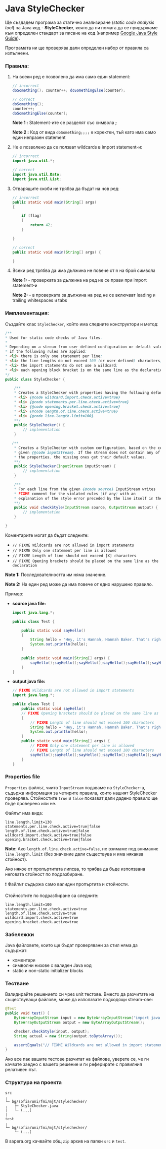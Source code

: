 # Java StyleChecker

Ще създадем програма за статично анализиране (*static code analysis tool*) на Java код - **StyleChecker**, която да ни помага да се придържаме към определен стандарт за писане на код (например [Google Java Style Guide](https://google.github.io/styleguide/javaguide.html)).

Програмата ни ще проверява дали определен набор от правила са изпълнени.

### Правила:

1.  На всеки ред е позволено да има само един statement:

    ``` java
    // incorrect
    doSomething(); counter++; doSomethingElse(counter);

    // correct
    doSomething();
    counter++;
    doSomethingElse(counter);
    ```

    **Note 1 :** Statement-ите се разделят със символа **;**

    **Note 2 :** Код от вида ```doSomething;;;;``` е коректен, тъй като има само един непразен statement

2.  Не е позволено да се ползват wildcards в import statement-и:

    ``` java
    // incorrect
    import java.util.*;

    // correct
    import java.util.Date;
    import java.util.List;
    ```

3.  Отварящите скоби не трябва да бъдат на нов ред:
    ``` java
    // incorrect
    public static void main(String[] args)
    {

        if (flag)
        {
            return 42;
        }

    }

    // correct
    public static void main(String[] args) {

    }
    ```

4. Всеки ред трябва да има дължина не повече от n на брой символа

    **Note 1:** - проверката за дължина на ред не се прави при import statement-и

    **Note 2:** - в проверката за дължина на ред не се включват leading и trailing whitespaces и tabs

### Имплементация:

Създайте клас `StyleChecker`, който има следните конструктори и метод:

``` java
/**
* Used for static code checks of Java files.
*
* Depending on a stream from user-defined configuration or default values, it checks
* if the following rules are applied:
* <li> there is only one statement per line;
* <li> the line lengths do not exceed 100 (or user-defined) characters;
* <li> the import statements do not use a wildcard;
* <li> each opening block bracket is on the same line as the declaration.
*/
public class StyleChecker {

    /**
    * Creates a StyleChecker with properties having the following default values:
    * <li> {@code wildcard.import.check.active=true}
    * <li> {@code statements.per.line.check.active=true}
    * <li> {@code opening.bracket.check.active=true}
    * <li> {@code length.of.line.check.active=true}
    * <li> {@code line.length.limit=100}
    **/
    public StyleChecker() {
        // implementation
    }

   /**
    * Creates a StyleChecker with custom configuration, based on the content from the
    * given {@code inputStream}. If the stream does not contain any of
    * the properties, the missing ones get their default values.
    **/
    public StyleChecker(InputStream inputStream) {
        // implementation
    }

    /**
    * For each line from the given {@code source} InputStream writes
    * FIXME comment for the violated rules (if any) with an
    * explanation of the style error preceded by the line itself in the {@code output}.
    **/
    public void checkStyle(InputStream source, OutputStream output) {
        // implementation
    }

}
```
Коментарите могат да бъдат следните:
- `// FIXME Wildcards are not allowed in import statements`
- `// FIXME Only one statement per line is allowed`
- `// FIXME Length of line should not exceed [X] characters`
- `// FIXME Opening brackets should be placed on the same line as the declaration`

**Note 1:** Последователността им няма значение.

**Note 2:** На един ред може да има повече от едно нарушено правило.

Пример:
- **source java file:**
    ``` java
    import java.lang.*;

    public class Test {
    
        public static void sayHello()
        {
            String hello = "Hey, it's Hannah, Hannah Baker. That's right. Don't adjust your... whatever device you're listening to this on. It's me, live and in stereo.";
            System.out.println(hello);
        }
        
        public static void main(String[] args) {
            sayHello();sayHello();sayHello();sayHello();sayHello();sayHello();sayHello();sayHello();sayHello();sayHello();sayHello();
        }
    }
    ```
- **output java file:**

    ``` java
    // FIXME Wildcards are not allowed in import statements
    import java.lang.*;

    public class Test {
        public static void sayHello()
        // FIXME Opening brackets should be placed on the same line as the declaration
        {
            // FIXME Length of line should not exceed 100 characters
            String hello = "Hey, it's Hannah, Hannah Baker. That's right. Don't adjust your... whatever device you're listening to this on. It's me, live and in stereo.";
            System.out.println(hello);
        }
        public static void main(String[] args) {
            // FIXME Only one statement per line is allowed
            // FIXME Length of line should not exceed 100 characters
            sayHello();sayHello();sayHello();sayHello();sayHello();sayHello();sayHello();sayHello();sayHello();sayHello();sayHello();
        }
    }
    ```

### Properties file

`Properties` файлът, чиито `InputStream` подаваме на `StyleChecker`-a, съдържа информация за четирите правила, които нашият StyleChecker проверява. Стойностите `true` и `false` показват дали дадено правило ще бъде проверено или не.

Файлът има видa:

``` properties
line.length.limit=130
statements.per.line.check.active=true|false
length.of.line.check.active=true|false
wildcard.import.check.active=true|false
opening.bracket.check.active=true|false
```

**Note**: Ако `length.of.line.check.active=false`, не взимаме под внимание `line.length.limit` (без значение дали съществува и има някаква стойност).

Ако някое от пропъртитата липсва, то трябва да бъде използвана неговата стойност по подразбиране.

:exclamation: Файлът съдържа само валидни пропъртита и стойности.


Стойностите по подразбиране са следните:

``` properties
line.length.limit=100
statements.per.line.check.active=true
length.of.line.check.active=true
wildcard.import.check.active=true
opening.bracket.check.active=true
```

### Забележки

Java файловете, които ще бъдат проверявани за стил няма да съдържат:
- коментари
- символни низове с валиден Java код
- static и non-static initializer blocks

### Тестване

Валидирайте решението си чрез unit тестове. Вместо да разчитате на съществуващи файлове, може да използвате подходящи stream-ове:

```java
@Test
public void test() {
    ByteArrayInputStream input = new ByteArrayInputStream("import java.util.*;".getBytes());
    ByteArrayOutputStream output = new ByteArrayOutputStream();

    checker.checkStyle(input, output);
    String actual = new String(output.toByteArray());

    assertEquals("// FIXME Wildcards are not allowed in import statements\nimport java.util.*;", actual.trim());
}
```

Ако все пак вашите тестове разчитат на файлове, уверете се, че ги качвате заедно с вашето решение и ги реферирате с правилния релативен път.

### Структура на проекта

```
src
╷
└─ bg/sofia/uni/fmi/mjt/stylechecker/
╷   ├─ StyleChecker.java
|   └─ (...)
|
test
╷
└─ bg/sofia/uni/fmi/mjt/stylechecker/
    └─ (...)
```

В sapera.org качвайте общ `zip` архив на папки `src` и `test`.
